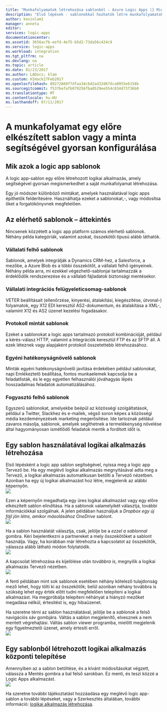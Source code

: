 ```yaml
---
title: "Munkafolyamatok létrehozása sablonból - Azure Logic Apps |} Microsoft Docs"
description: "Első lépések - sablonokkal hozhatók létre munkafolyamatok gyorsan Azure Logic Apps alkalmazások és adatok integrálására."
author: kevinlam1
manager: anneta
editor: 
services: logic-apps
documentationcenter: 
ms.assetid: 3656acfb-eefd-4e75-b5d2-73da56c424c9
ms.service: logic-apps
ms.workload: integration
ms.tgt_pltfrm: na
ms.devlang: na
ms.topic: article
ms.date: 01/23/2017
ms.author: LADocs; klam
ms.custom: H1Hack27Feb2017
ms.openlocfilehash: 89272869f7dfaa34cbd2ad32d67dca0955e6158b
ms.sourcegitcommit: f537befafb079256fba0529ee554c034d73f36b0
ms.translationtype: MT
ms.contentlocale: hu-HU
ms.lasthandoff: 07/11/2017
---
```

# <a name="configure-a-workflow-using-a-pre-built-template-or-pattern-to-get-started-quickly"></a>A munkafolyamat egy előre elkészített sablon vagy a minta segítségével gyorsan konfigurálása

## <a name="what-are-logic-app-templates"></a>Mik azok a logic app sablonok
A logic app-sablon egy előre létrehozott logikai alkalmazás, amely segítségével gyorsan megismerkedhet a saját munkafolyamat létrehozása. 

Egy jó módszer különböző mintákat, amelyek használatával logic apps építhetők felderítésére. Használhatja ezeket a sablonokat,-, vagy módosítsa őket a forgatókönyvnek megfelelően.

## <a name="overview-of-available-templates"></a>Az elérhető sablonok – áttekintés
Nincsenek közzétett a logic app platform számos elérhető sablonok. Néhány példa kategóriák, valamint azokat, összekötői típusú alább láthatók.

### <a name="enterprise-cloud-templates"></a>Vállalati felhő sablonok
Sablonok, amelyek integrálják a Dynamics CRM-hez, a Salesforce, a mezőbe, a Azure Blob és a többi összekötőt, a vállalati felhő igényeinek. Néhány példa arra, mi ezekkel végezhető-sablonjai tartalmazzák a érdeklődők rendszerezése és a vállalati fájladatok biztonsági mentésekor.

### <a name="enterprise-integration-pack-templates"></a>Vállalati integrációs felügyeleticsomag-sablonok
VETER beállításait (ellenőrzése, kinyerési, átalakítási, kiegészítése, útvonal-) folyamatok, egy X12 EDI keresztül AS2-dokumentum, és átalakítása a XML-, valamint X12 és AS2 üzenet kezelési fogadásakor.

### <a name="protocol-pattern-templates"></a>Protokoll mintát sablonok
Ezeket a sablonokat a logic apps tartalmazó protokoll kombinációját, például a kérés-válasz HTTP, valamint a Integrációk keresztül FTP és az SFTP áll. A ezek léteznek vagy alapjaként protokoll összetettebb létrehozásához.  

### <a name="personal-productivity-templates"></a>Egyéni hatékonyságnövelő sablonok
Minták egyéni hatékonyságnövelő javítása érdekében például sablonokat, napi Emlékeztető beállítása, fontos munkaelemek kapcsolja be a feladatlisták, és le egy egyetlen felhasználói jóváhagyás lépés hosszadalmas feladatok automatizálásához.

### <a name="consumer-cloud-templates"></a>Fogyasztó felhő sablonok
Egyszerű sablonokat, amelyekbe beépül az közösségi szolgáltatások, például a Twitter, Slackhez és e-mailek, végső soron képes a közösségi média kezdeményezések marketing megerősítése. Ide tartoznak például zavaros másolja, sablonok, amelyek segíthetnek a termelékenység növelése által hagyományosan ismétlődő feladatok mentik a fordított időt is. 

## <a name="how-to-create-a-logic-app-using-a-template"></a>Egy sablon használatával logikai alkalmazás létrehozása
Első lépésként a logic app sablon segítségével, nyissa meg a logic app Tervező be. Ha egy meglévő logikai alkalmazás megnyitásával adta meg a Tervező, a logikai alkalmazás automatikusan betölti a Tervező nézetben. Azonban ha egy új logikai alkalmazást hoz létre, megjelenik az alábbi képernyőn.  
 ![](../../includes/media/app-service-logic-templates/template7.png)  

Ezen a képernyőn megadhatja egy üres logikai alkalmazást vagy egy előre elkészített sablon elindítása. Ha a sablonok valamelyikét választja, további információkkal szolgálnak. A jelen példában használjuk a *Dropbox egy új fájl jön létre, amikor másolásához OneDrive* sablont.  
 ![](../../includes/media/app-service-logic-templates/template2.png)  

Ha a sablon használatát választja, csak, jelölje be a *ezzel a sablonnal* gombra. Kéri bejelentkezni a partnereket a mely összekötőket a sablont használja. Vagy, ha korábban már létrehozta a kapcsolatot az összekötők, válassza alább látható módon folytatódik.  
 ![](../../includes/media/app-service-logic-templates/template3.png)  

A kapcsolat létrehozása és kijelölése után *továbbra is*, megnyílik a logikai alkalmazás Tervező nézetben.  
 ![](../../includes/media/app-service-logic-templates/template4.png)  

A fenti példában mint sok sablonok esetében néhány kötelező tulajdonság mező lehet, hogy tölti ki az összekötők; belül azonban néhány továbbra is szükség lehet egy érték előtt tudni megfelelően telepíteni a logikai alkalmazást. Ha megpróbálja telepíteni néhányat a hiányzó mezőket megadása nélkül, értesítést is, egy hibaüzenet.

Ha szeretne térni az sablon használatával, jelölje be a *sablonok* a felső navigációs sáv gombjára. Váltás a sablon megjelenítő, elvesznek a nem mentett végrehajtási. Váltás sablon viewer programba, mielőtt megjelenik egy figyelmeztető üzenet, amely értesíti erről.  
 ![](../../includes/media/app-service-logic-templates/template5.png)  

## <a name="how-to-deploy-a-logic-app-created-from-a-template"></a>Egy sablonból létrehozott logikai alkalmazás központi telepítése
Amennyiben az a sablon betöltése, és a kívánt módosításokat végzett, válassza a Mentés gombra a bal felső sarokban. Ez menti, és teszi közzé a Logic Apps alkalmazást.  
 ![](../../includes/media/app-service-logic-templates/template6.png)  

Ha szeretne további tájékoztatást hozzáadása egy meglévő logic app-sablon a további lépéseket, vagy a Szerkesztés általában, további információ: [logikai alkalmazás létrehozása](../logic-apps/logic-apps-create-a-logic-app.md).

